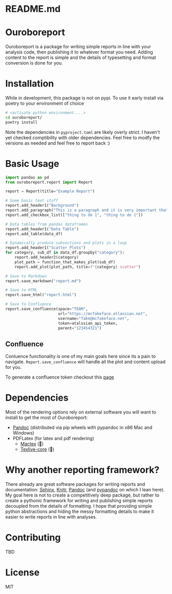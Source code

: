 # README.md

# Ouroboreport

Ouroboreport is a package for writing simple reports in line with your analysis code, then publishing it to whatever format you need. Adding content to the report is simple and the details of typesetting and format conversion is done for you.

# Installation

While in development, this package is not on pypi. To use it early install via poetry to your environment of choice

```bash
# <activate python environment....>
cd ouroboreport/
poetry install
```
Note the dependencies in `pyproject.toml` are likely overly strict. I haven't yet checked comptibility with older dependencies. Feel free to modfy the versions as needed and feel free to report back :) 

# Basic Usage

```python
import pandas as pd
from ouroboreport.report import Report

report = Report(title="Example Report")

# Some basic text stuff
report.add_header1("Background")
report.add_paragraph("This is a paragraph and it is very important that we read it")
report.add_checkbox_list(["thing to do 1", "thing to do 1"])

# Data tables from pandas dataframes
report.add_header1("Data Table")
report.add_table(data_df)

# Dynamically produce subsections and plots in a loop
report.add_header1("Scatter Plots")
for category, sub_df in data_df.groupby("category"):
	report.add_header2(category)
	plot_path = function_that_makes_plot(sub_df)
	report.add_plot(plot_path, title=f"{category} scatter")

# Save to Markdown
report.save_markdown("report.md")

# Save to HTML
report.save_html("report.html")

# Save to Confluence
report.save_confluence(space="TEAM",
                       url="https://mcfakeface.atlassian.net",
                       username="fake@mcfakeface.net",
                       token=atalssian_api_token,
                       parent="123454321")
```

## Confluence

Conluence functionality is one of my main goals here since its a pain to navigate. `Report.save_confluence` will handle all the plot and content upload for you.

To generate a confluence token checkout this [page](https://support.atlassian.com/atlassian-account/docs/manage-api-tokens-for-your-atlassian-account/)

# Dependencies

Most of the rendering options rely on external software you will want to install to get the most of Ouroboreport:

- [Pandoc](https://pandoc.org/) (distributed via pip wheels with pypandoc in x86 Mac and Windows)
- PDFLatex (for latex and pdf rendering)
    - [Mactex](https://www.tug.org/mactex/) (🍎)
    - [Texlive-core](https://anaconda.org/conda-forge/texlive-core) (🐧)

# Why another reporting framework?

There already are great software packages for writing reports and documentation: [Sphinx](https://www.sphinx-doc.org/en/master/), [Knitr](https://www.rdocumentation.org/packages/knitr/versions/1.30), [Pandoc](https://pandoc.org/) (and [pypandoc](https://pypi.org/project/pypandoc/) on which I lean here). My goal here is not to create a competitively deep package, but rather to create a pythonic framework for writing and publishing simple reports decoupled from the details of formatting. I hope that providing simple python abstractions and hiding the messy formatting details to make it easier to write reports in line with analyses.

# Contributing

TBD

# License

MIT